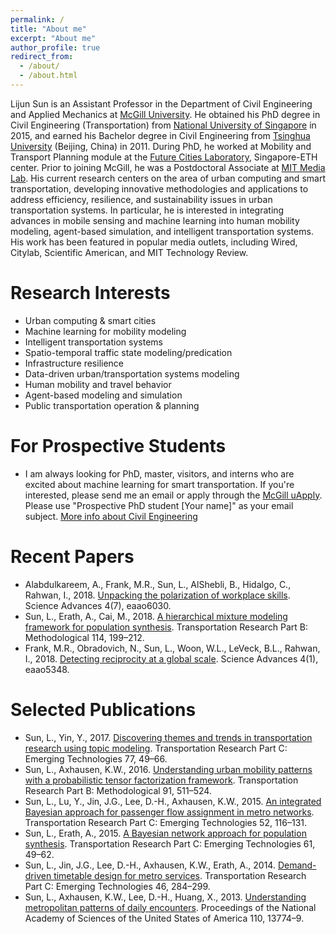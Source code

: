 ```yaml
---
permalink: /
title: "About me"
excerpt: "About me"
author_profile: true
redirect_from: 
  - /about/
  - /about.html
---
```


Lijun Sun is an Assistant Professor in the Department of Civil Engineering and Applied Mechanics at [McGill University](https://www.mcgill.ca/civil/lijun-sun). He obtained his PhD degree in Civil Engineering (Transportation) from [National University of Singapore](http://www.eng.nus.edu.sg/cee/) in 2015, and earned his Bachelor degree in Civil Engineering from [Tsinghua University](http://www.civil.tsinghua.edu.cn/en/) (Beijing, China) in 2011. During PhD, he worked at Mobility and Transport Planning module at the [Future Cities Laboratory](http://www.fcl.ethz.ch/), Singapore-ETH center. Prior to joining McGill, he was a Postdoctoral Associate at [MIT Media Lab](https://www.media.mit.edu/). His current research centers on the area of urban computing and smart transportation, developing innovative methodologies and applications to address efficiency, resilience, and sustainability issues in urban transportation systems. In particular, he is interested in integrating advances in mobile sensing and machine learning into human mobility modeling, agent-based simulation, and intelligent transportation systems. His work has been featured in popular media outlets, including Wired, Citylab, Scientific American, and MIT Technology Review.

Research Interests
======
* Urban computing & smart cities
* Machine learning for mobility modeling
* Intelligent transportation systems
* Spatio-temporal traffic state modeling/predication
* Infrastructure resilience
* Data-driven urban/transportation systems modeling
* Human mobility and travel behavior
* Agent-based modeling and simulation
* Public transportation operation & planning

For Prospective Students
======
* I am always looking for PhD, master, visitors, and interns who are excited about machine learning for smart transportation. If you're interested, please send me an email or apply through the [McGill uApply](https://www.mcgill.ca/uapply). Please use "Prospective PhD student [Your name]" as your email subject. [More info about Civil Engineering](https://www.mcgill.ca/civil/grad)


Recent Papers
======
* Alabdulkareem, A., Frank, M.R., Sun, L., AlShebli, B., Hidalgo, C., Rahwan, I., 2018. [Unpacking the polarization of workplace skills](http://dx.doi.org/10.1126/sciadv.eaao6030). Science Advances 4(7), eaao6030.
* Sun, L., Erath, A., Cai, M., 2018. [A hierarchical mixture modeling framework for population synthesis](https://doi.org/10.1016/j.trb.2018.06.002). Transportation Research Part B: Methodological 114, 199–212. 
* Frank, M.R., Obradovich, N., Sun, L., Woon, W.L., LeVeck, B.L., Rahwan, I., 2018. [Detecting reciprocity at a global scale](http://dx.doi.org/10.1126/sciadv.aao5348). Science Advances 4(1), eaao5348.


Selected Publications
======
* Sun, L., Yin, Y., 2017. [Discovering themes and trends in transportation research using topic modeling](http://dx.doi.org/10.1016/j.trc.2017.01.013). Transportation Research Part C: Emerging Technologies 77, 49–66.
* Sun, L., Axhausen, K.W., 2016. [Understanding urban mobility patterns with a probabilistic tensor factorization framework](http://dx.doi.org/10.1016/j.trb.2016.06.011). Transportation Research Part B: Methodological 91, 511–524.
* Sun, L., Lu, Y., Jin, J.G., Lee, D.-H., Axhausen, K.W., 2015. [An integrated Bayesian approach for passenger flow assignment in metro networks](http://dx.doi.org/10.1016/j.trc.2015.01.001). Transportation Research Part C: Emerging Technologies 52, 116–131.
* Sun, L., Erath, A., 2015. [A Bayesian network approach for population synthesis](http://dx.doi.org/10.1016/j.trc.2015.10.010). Transportation Research Part C: Emerging Technologies 61, 49–62.
* Sun, L., Jin, J.G., Lee, D.-H., Axhausen, K.W., Erath, A., 2014. [Demand-driven timetable design for metro services](http://dx.doi.org/10.1016/j.trc.2014.06.003). Transportation Research Part C: Emerging Technologies 46, 284–299. 
* Sun, L., Axhausen, K.W., Lee, D.-H., Huang, X., 2013. [Understanding metropolitan patterns of daily encounters](http://dx.doi.org/10.1073/pnas.1306440110). Proceedings of the National Academy of Sciences of the United States of America 110, 13774–9.